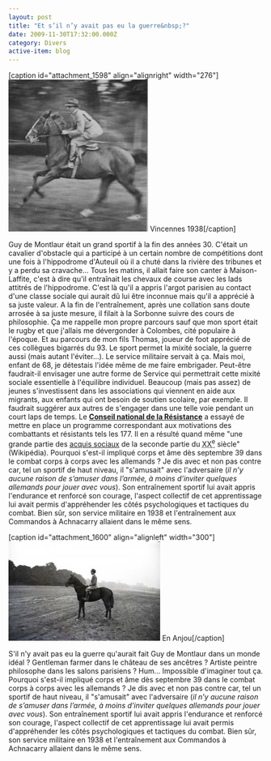 ```yaml
---
layout: post
title: "Et s’il n’y avait pas eu la guerre&nbsp;?"
date: 2009-11-30T17:32:00.000Z
category: Divers
active-item: blog
---
```


[caption id="attachment_1598" align="alignright" width="276"]<a href="/photos/wordpress/1392992_10151916517918360_930733965_n.jpg"><img class="size-medium wp-image-1598" src="/photos/wordpress/1392992_10151916517918360_930733965_n-276x300.jpg" alt="Vincennes 1938" width="276" height="300" /></a> Vincennes 1938[/caption]

Guy de Montlaur était un grand sportif à la fin des années 30. C'était un cavalier d'obstacle qui a participé à un certain nombre de compétitions dont une fois à l'hippodrome d'Auteuil où il a chuté dans la rivière des tribunes et y a perdu sa cravache... Tous les matins, il allait faire son canter à Maison-Laffite, c'est à dire qu'il entraînait les chevaux de course avec les lads attitrés de l'hippodrome. C'est là qu'il a appris l'argot parisien au contact d'une classe sociale qui aurait dû lui être inconnue mais qu'il a apprécié à sa juste valeur. A la fin de l'entraînement, après une collation sans doute arrosée à sa juste mesure, il filait à la Sorbonne suivre des cours de philosophie.
Ça me rappelle mon propre parcours sauf que mon sport était le rugby et que j'allais me dévergonder à Colombes, cité populaire à l'époque. Et au parcours de mon fils Thomas, joueur de foot apprécié de ces collègues bigarrés du 93. Le sport permet la mixité sociale, la guerre aussi (mais autant l'éviter...). Le service militaire servait à ça. Mais moi, enfant de 68, je détestais l'idée même de me faire embrigader. Peut-être faudrait-il envisager une autre forme de Service qui permettrait cette mixité sociale essentielle à l'équilibre individuel. Beaucoup (mais pas assez) de jeunes s'investissent dans les associations qui viennent en aide aux migrants, aux enfants qui ont besoin de soutien scolaire, par exemple. Il faudrait suggérer aux autres de s'engager dans une telle voie pendant un court laps de temps. Le <a href="https://fr.wikipedia.org/wiki/Conseil_national_de_la_R%C3%A9sistance"><b>Conseil national de la Résistance</b></a> a essayé de mettre en place un programme correspondant aux motivations des combattants et résistants tels les 177. Il en a résulté quand même "une grande partie des <a title="Acquis sociaux" href="https://fr.wikipedia.org/wiki/Acquis_sociaux">acquis sociaux</a> de la seconde partie du <abbr class="abbr" title="20ᵉ siècle"><span class="romain">XX</span><sup>e</sup></abbr> siècle" (Wikipédia).
Pourquoi s'est-il impliqué corps et âme dès septembre 39 dans le combat corps à corps avec les allemands ? Je dis avec et non pas contre car, tel un sportif de haut niveau, il "s'amusait" avec l'adversaire (<em>il n’y aucune raison de s’amuser dans l’armée, à moins d’inviter quelques allemands pour jouer avec vous</em>). Son entraînement sportif lui avait appris l'endurance et renforcé son courage, l'aspect collectif de cet apprentissage lui avait permis d'appréhender les côtés psychologiques et tactiques du combat. Bien sûr, son service militaire en 1938 et l'entraînement aux Commandos à Achnacarry allaient dans le même sens.

[caption id="attachment_1600" align="alignleft" width="300"]<a href="/photos/wordpress/001ch2379.jpg"><img class="size-medium wp-image-1600" src="/photos/wordpress/001ch2379-300x196.jpg" alt="En Anjou" width="300" height="196" /></a> En Anjou[/caption]

S'il n'y avait pas eu la guerre qu'aurait fait Guy de Montlaur dans un monde idéal ? Gentleman farmer dans le château de ses ancêtres ? Artiste peintre philosophe dans les salons parisiens ? Hum... Impossible d'imaginer tout ça.
Pourquoi s'est-il impliqué corps et âme dès septembre 39 dans le combat corps à corps avec les allemands ? Je dis avec et non pas contre car, tel un sportif de haut niveau, il "s'amusait" avec l'adversaire (<em>il n’y aucune raison de s’amuser dans l’armée, à moins d’inviter quelques allemands pour jouer avec vous</em>). Son entraînement sportif lui avait appris l'endurance et renforcé son courage, l'aspect collectif de cet apprentissage lui avait permis d'appréhender les côtés psychologiques et tactiques du combat. Bien sûr, son service militaire en 1938 et l'entraînement aux Commandos à Achnacarry allaient dans le même sens.

&nbsp;

&nbsp;
